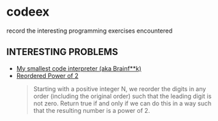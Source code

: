 # codeex
record the interesting programming exercises encountered

## INTERESTING PROBLEMS
* [My smallest code interpreter (aka Brainf**k)](https://www.codewars.com/kata/my-smallest-code-interpreter-aka-brainf-star-star-k/cpp)
* [Reordered Power of 2](https://leetcode-cn.com/problems/reordered-power-of-2/description/)
  > Starting with a positive integer N, we reorder the digits in any order (including the original order) such that the leading digit is not zero. Return true if and only if we can do this in a way such that the resulting number is a power of 2.
